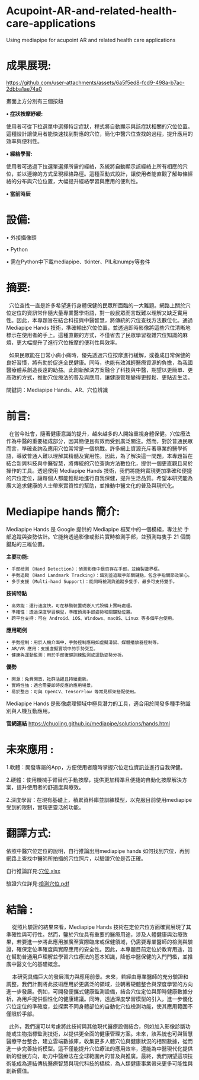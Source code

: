 # Acupoint-AR-and-related-health-care-applications
Using mediapipe for acupoint AR and related health care applications

# 成果展現:
https://github.com/user-attachments/assets/6a5f5ed8-fcd9-498a-b7ac-2dbba1ae74a0


畫面上方分別有三個按鈕


**• 症狀按摩紓緩:**

使用者可從下拉選單中選擇特定症狀，程式將自動顯示與該症狀相關的穴位位置。這種設計讓使用者能快速找到對應的穴位，簡化中醫穴位查找的過程，提升應用的效率與便利性。

**• 經絡學習:**

使用者可透過下拉選單選擇所需的經絡，系統將自動顯示該經絡上所有相應的穴位，並以連線的方式呈現經絡路徑。這種互動式設計，讓使用者能直觀了解每條經絡的分布與穴位位置，大幅提升經絡學習與應用的便利性。

**• 當前時辰**

# 設備:

• 外接攝像頭

• Python

• 需在Python中下載mediapipe、tkinter、PIL和numpy等套件

# 摘要:
&nbsp;&nbsp;穴位查找一直是許多希望進行身體保健的民眾所面臨的一大難題。網路上關於穴位定位的資訊常伴隨大量專業醫學術語，對一般民眾而言既難以理解又缺乏實用性。因此，本專題旨在結合科技與中醫智慧，將傳統的穴位查找方法數位化。通過 Mediapipe Hands 技術，準確輸出穴位位置，並透過即時影像將這些穴位清晰地標示在使用者的手上。這種直觀的方式，不僅省去了民眾學習複雜穴位知識的麻煩，更大幅提升了進行穴位按摩的便利性與效率。

&nbsp;&nbsp;如果民眾能在日常小病小痛時，優先透過穴位按摩進行緩解，或養成日常保健的良好習慣，將有助於促進全民健康。同時，也能有效減輕醫療資源的負擔，為我國醫療體系創造長遠的助益。此創新解決方案融合了科技與中醫，期望以更簡單、更高效的方式，推動穴位療法的普及與應用，讓健康管理變得更輕鬆、更貼近生活。

關鍵詞：Mediapipe Hands、AR、穴位辨識

# 前言:
&nbsp;&nbsp;在當今社會，隨著健康意識的提升，越來越多的人開始重視身體保健。穴位療法作為中醫的重要組成部分，因其簡便且有效而受到廣泛關注。然而，對於普通民眾而言，準確查詢及應用穴位常常是一個挑戰。許多網上資源充斥著專業的醫學術語，導致普通人難以理解其精髓及實用性。因此，為了解決這一問題，本專題旨在結合新興科技與中醫智慧，將傳統的穴位查詢方法數位化，提供一個更直觀且易於操作的工具。透過使用 Mediapipe Hands 技術，我們將能夠實現更加準確和便捷的穴位定位，讓每個人都能輕鬆地進行自我保健，提升生活品質。希望本研究能為廣大追求健康的人士帶來實質性的幫助，並推動中醫文化的普及與現代化。

# Mediapipe hands 簡介:
Mediapipe Hands 是 Google 提供的 Mediapipe 框架中的一個模組，專注於 手部追蹤與姿勢估計。它能夠透過影像或影片實時檢測手部，並預測每隻手 21 個關鍵點的三維位置。

**主要功能:**

	• 手部檢測 (Hand Detection)：偵測影像中是否存在手部，並繪製邊界框。
	• 手勢追蹤 (Hand Landmark Tracking)：識別並追蹤手部關鍵點，包含手指關節及掌心。
	• 多手支援 (Multi-hand Support)：能同時檢測與追蹤多隻手，最多可支持雙手。

**技術特點**
	
	• 高效能：運行速度快，可在移動裝置或嵌入式設備上實時處理。
	• 準確性：透過深度學習模型，準確預測手部姿勢和關鍵點位置。
	• 跨平台支持：可在 Android、iOS、Windows、macOS、Linux 等多個平台使用。

**應用範例**

	• 手勢控制：用於人機介面中，手勢控制應用如虛擬滑鼠、媒體播放器控制等。
	• AR/VR 應用：支援虛擬實境中的手勢交互。
	• 健康與運動監測：用於手部復健訓練監測或運動姿勢分析。

**優勢**

	• 開源：免費開放，社群活躍且持續更新。
	• 實時性強：適合需要即時反應的應用場景。
	• 易於整合：可與 OpenCV、TensorFlow 等常見框架搭配使用。

Mediapipe Hands 是影像處理領域中極具潛力的工具，適合用於開發多種手勢識別與人機互動應用。
	
**官網連結**
https://chuoling.github.io/mediapipe/solutions/hands.html

# 未來應用 : 
1.軟體：開發專屬的App，方便使用者隨時掌握穴位定位資訊並進行自我保健。

2.硬體：使用機械手臂替代手動按摩，提供更加精準且便捷的自動化按摩解決方案，提升使用者的舒適度與療效。

2.深度學習：在現有基礎上，積累資料庫並訓練模型，以克服目前使用mediapipe受到的限制，實現更靈活的功能。

# 翻譯方式:
依照中醫穴位定位的說明，自行推論出用mediapipe hands 如何找到穴位，再到網路上查找中醫師所拍攝的穴位照片，以驗證穴位是否正確。

自行推論詳見:[穴位.xlsx](https://github.com/jaipei1030/Use-mediapipe-to-find-acupuncture-points-in-the-human-body/blob/main/%E7%A9%B4%E4%BD%8D.xlsx)

驗證穴位詳見:[檢測穴位.pdf](https://github.com/jaipei1030/Use-mediapipe-to-find-acupuncture-points-in-the-human-body/blob/main/%E6%AA%A2%E6%B8%AC%E7%A9%B4%E4%BD%8D.pdf)

# 結論 : 
&nbsp;&nbsp;&nbsp;&nbsp;從照片驗證的結果來看，Mediapipe Hands 技術在定位穴位方面確實展現了其準確性與可行性。然而，鑒於穴位具有重要的醫療用途，涉及人體健康與治療效果，若要進一步將此應用推廣至實際臨床或保健領域，仍需要專業醫師的檢測與驗證，確保定位準確度與實際應用的安全性。因此，本專題目前定位於教育用途，旨在幫助普通用戶理解並學習穴位療法的基本知識，降低中醫保健的入門門檻，並推廣中醫文化的基礎概念。

&nbsp;&nbsp;&nbsp;&nbsp;本研究具備巨大的發展潛力與應用前景。未來，若經由專業醫師的充分驗證和調整，我們計劃將此技術應用於更廣泛的領域，並朝著硬體整合與深度學習的方向進一步發展。例如，可開發便攜式健康監測設備，結合穴位定位與即時健康數據分析，為用戶提供個性化的健康建議。同時，透過深度學習模型的引入，進一步優化穴位定位的準確度，並探索不同身體部位的自動化穴位檢測功能，使其應用範圍不僅限於手部。

&nbsp;&nbsp;此外，我們還可以考慮將此技術與其他現代醫療設備結合，例如加入影像診斷功能或生物指標監測技術，以提供更全面的健康管理方案。未來，該系統也可與智慧醫療平台整合，建立雲端數據庫，收集更多人體穴位與健康狀況的相關數據，從而進一步完善技術模型。這不僅能提升穴位療法的應用效率，還能為中醫現代化提供新的發展方向，助力中醫療法在全球範圍內的普及與推廣。最終，我們期望這項技術能成為連結傳統醫療智慧與現代科技的橋樑，為人類健康事業帶來更多可能性與創新價值。

